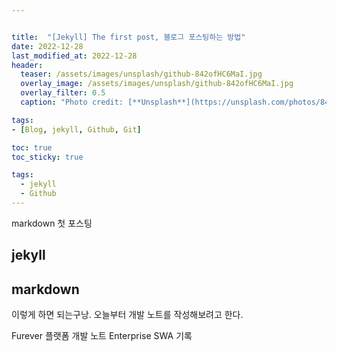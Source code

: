 ```yaml
---


title:  "[Jekyll] The first post, 블로그 포스팅하는 방법"
date: 2022-12-28
last_modified_at: 2022-12-28
header:
  teaser: /assets/images/unsplash/github-842ofHC6MaI.jpg
  overlay_image: /assets/images/unsplash/github-842ofHC6MaI.jpg
  overlay_filter: 0.5
  caption: "Photo credit: [**Unsplash**](https://unsplash.com/photos/842ofHC6MaI)"

tags:
- [Blog, jekyll, Github, Git]

toc: true
toc_sticky: true

tags:
  - jekyll
  - Github
---
```

markdown 첫 포스팅

## jekyll 
## markdown

이렇게 하면 되는구낭.
오늘부터 개발 노트를 작성해보려고 한다.

Furever 플랫폼 개발 노트
Enterprise SWA 기록 


